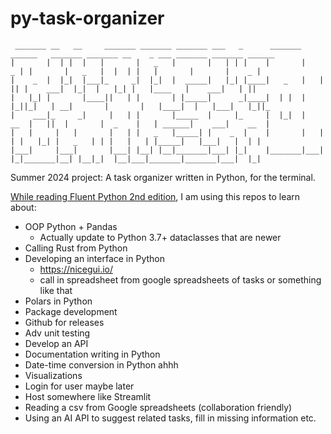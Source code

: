 # py-task-organizer

```
 _______ __   __     _______ _______ _______ ___   _      _______ ______   _______ _______ __    _ ___ _______ _______ ______   
|       |  | |  |   |       |   _   |       |   | | |    |       |    _ | |       |   _   |  |  | |   |       |       |    _ |  
|    _  |  |_|  |___|_     _|  |_|  |  _____|   |_| |____|   _   |   | || |    ___|  |_|  |   |_| |   |____   |    ___|   | ||  
|   |_| |       |____||   | |       | |_____|      _|____|  | |  |   |_||_|   | __|       |       |   |____|  |   |___|   |_||_ 
|    ___|_     _|     |   | |       |_____  |     |_     |  |_|  |    __  |   ||  |       |  _    |   | ______|    ___|    __  |
|   |     |   |       |   | |   _   |_____| |    _  |    |       |   |  | |   |_| |   _   | | |   |   | |_____|   |___|   |  | |
|___|     |___|       |___| |__| |__|_______|___| |_|    |_______|___|  |_|_______|__| |__|_|  |__|___|_______|_______|___|  |_|

```

Summer 2024 project: A task organizer written in Python, for the terminal. 

[While reading Fluent Python 2nd edition](https://www.oreilly.com/library/view/fluent-python-2nd/9781492056348/), I am using this repos to learn about:

* OOP Python + Pandas
  * Actually update to Python 3.7+ dataclasses that are newer
* Calling Rust from Python
* Developing an interface in Python
  * https://nicegui.io/
  * call in spreadsheet from google spreadsheets of tasks or something like that
* Polars in Python
* Package development
* Github for releases
* Adv unit testing
* Develop an API
* Documentation writing in Python
* Date-time conversion in Python ahhh
* Visualizations
* Login for user maybe later
* Host somewhere like Streamlit
* Reading a csv from Google spreadsheets (collaboration friendly)
* Using an AI API to suggest related tasks, fill in missing information etc.
